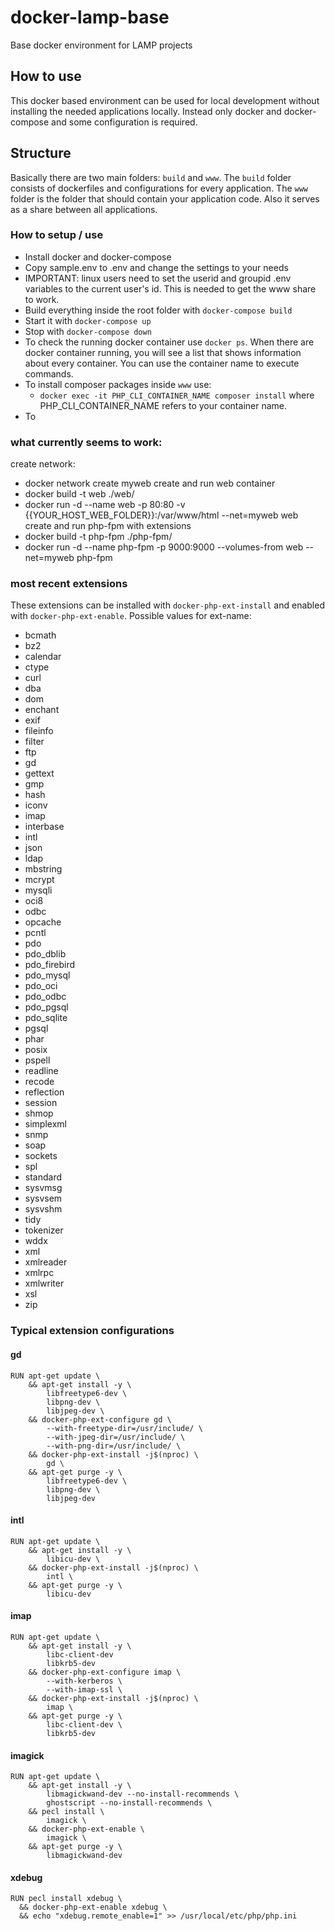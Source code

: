 # docker-lamp-base
Base docker environment for LAMP projects

## How to use
This docker based environment can be used for local development without installing the needed applications locally. 
Instead only docker and docker-compose and some configuration is required. 

## Structure
Basically there are two main folders: `build` and `www`.
The `build` folder consists of dockerfiles and configurations for every application.
The `www` folder is the folder that should contain your application code. 
Also it serves as a share between all applications.

### How to setup / use
- Install docker and docker-compose
- Copy sample.env to .env and change the settings to your needs
- IMPORTANT: linux users need to set the userid and groupid .env variables to the current user's id.
This is needed to get the www share to work.
- Build everything inside the root folder with `docker-compose build`
- Start it with `docker-compose up`
- Stop with `docker-compose down`
- To check the running docker container use `docker ps`. When there are docker container running, 
you will see a list that shows information about every container. 
You can use the container name to execute commands.
- To install composer packages inside `www` use:
  - `docker exec -it PHP_CLI_CONTAINER_NAME composer install` where PHP_CLI_CONTAINER_NAME refers to your container name.
- To 

### what currently seems to work:
create network: 
- docker network create myweb
create and run web container
- docker build -t web ./web/
- docker run -d --name web -p 80:80 -v {{YOUR_HOST_WEB_FOLDER}}:/var/www/html --net=myweb web
create and run php-fpm with extensions
- docker build -t php-fpm ./php-fpm/
- docker run -d --name php-fpm -p 9000:9000 --volumes-from web --net=myweb php-fpm

### most recent extensions
These extensions can be installed with `docker-php-ext-install` and enabled with `docker-php-ext-enable`.
Possible values for ext-name:

- bcmath
- bz2
- calendar
- ctype
- curl
- dba
- dom
- enchant
- exif
- fileinfo
- filter
- ftp
- gd
- gettext
- gmp
- hash
- iconv
- imap
- interbase
- intl
- json
- ldap
- mbstring
- mcrypt
- mysqli
- oci8
- odbc
- opcache
- pcntl
- pdo
- pdo_dblib
- pdo_firebird
- pdo_mysql
- pdo_oci
- pdo_odbc
- pdo_pgsql
- pdo_sqlite
- pgsql
- phar
- posix
- pspell
- readline
- recode
- reflection
- session
- shmop
- simplexml
- snmp
- soap
- sockets
- spl
- standard
- sysvmsg
- sysvsem
- sysvshm
- tidy
- tokenizer
- wddx
- xml
- xmlreader
- xmlrpc
- xmlwriter
- xsl
- zip

### Typical extension configurations
#### gd

    RUN apt-get update \
	    && apt-get install -y \
		    libfreetype6-dev \
		    libpng-dev \
		    libjpeg-dev \
	    && docker-php-ext-configure gd \
		    --with-freetype-dir=/usr/include/ \
		    --with-jpeg-dir=/usr/include/ \
		    --with-png-dir=/usr/include/ \
	    && docker-php-ext-install -j$(nproc) \
		    gd \
	    && apt-get purge -y \
		    libfreetype6-dev \
		    libpng-dev \
		    libjpeg-dev

#### intl

    RUN apt-get update \
	    && apt-get install -y \
		    libicu-dev \
	    && docker-php-ext-install -j$(nproc) \
		    intl \
	    && apt-get purge -y \
		    libicu-dev

#### imap

    RUN apt-get update \
	    && apt-get install -y \
		    libc-client-dev
		    libkrb5-dev
	    && docker-php-ext-configure imap \
		    --with-kerberos \
		    --with-imap-ssl \
	    && docker-php-ext-install -j$(nproc) \
		    imap \
	    && apt-get purge -y \
		    libc-client-dev \
		    libkrb5-dev

#### imagick

    RUN apt-get update \
	    && apt-get install -y \
		    libmagickwand-dev --no-install-recommends \
		    ghostscript --no-install-recommends \
	    && pecl install \
		    imagick \
	    && docker-php-ext-enable \
		    imagick \
	    && apt-get purge -y \
		    libmagickwand-dev

#### xdebug
    RUN pecl install xdebug \
      && docker-php-ext-enable xdebug \
      && echo "xdebug.remote_enable=1" >> /usr/local/etc/php/php.ini


